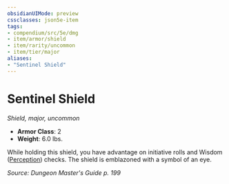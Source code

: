```yaml
---
obsidianUIMode: preview
cssclasses: json5e-item
tags:
- compendium/src/5e/dmg
- item/armor/shield
- item/rarity/uncommon
- item/tier/major
aliases: 
- "Sentinel Shield"
---
```

# Sentinel Shield
*Shield, major, uncommon*  

- **Armor Class**: 2
- **Weight**: 6.0 lbs.

While holding this shield, you have advantage on initiative rolls and Wisdom ([Perception](rules/skills.md#Perception)) checks. The shield is emblazoned with a symbol of an eye.

*Source: Dungeon Master's Guide p. 199*